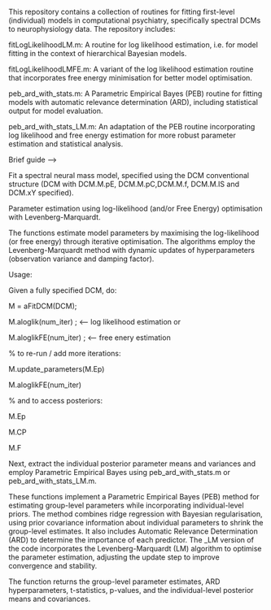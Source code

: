 This repository contains a collection of routines for fitting first-level (individual) models in computational psychiatry, specifically spectral DCMs to neurophysiology data. 
The repository includes:

fitLogLikelihoodLM.m: A routine for log likelihood estimation, i.e. for model fitting in the context of hierarchical Bayesian models.

fitLogLikelihoodLMFE.m: A variant of the log likelihood estimation routine that incorporates free energy minimisation for better model optimisation.

peb_ard_with_stats.m: A Parametric Empirical Bayes (PEB) routine for fitting models with automatic relevance determination (ARD), including statistical output for model evaluation.

peb_ard_with_stats_LM.m: An adaptation of the PEB routine incorporating log likelihood and free energy estimation for more robust parameter estimation and statistical analysis.


Brief guide -->

Fit a spectral neural mass model, specified using the DCM conventional structure (DCM with DCM.M.pE, DCM.M.pC,DCM.M.f, DCM.M.IS and DCM.xY specified).

Parameter estimation using log-likelihood (and/or Free Energy) optimisation with Levenberg-Marquardt.

The functions estimate model parameters by maximising the log-likelihood (or free energy) through iterative optimisation. The algorithms employ the Levenberg-Marquardt 
method with dynamic updates of hyperparameters (observation variance and damping factor).

Usage:

Given a fully specified DCM, do:


M = aFitDCM(DCM);

M.aloglik(num_iter) ; <-- log likelihood estimation or

M.aloglikFE(num_iter) ; <-- free enery estimation 

% to re-run / add more iterations:

M.update_parameters(M.Ep)

M.aloglikFE(num_iter)

% and to access posteriors:

M.Ep

M.CP

M.F

Next, extract the individual posterior parameter means and variances and employ Parametric Empirical Bayes using peb_ard_with_stats.m or peb_ard_with_stats_LM.m. 

These functions implement a Parametric Empirical Bayes (PEB) method for estimating group-level parameters while incorporating individual-level priors. The 
method combines ridge regression with Bayesian regularisation, using prior covariance information about individual parameters to shrink the group-level 
estimates. It also includes Automatic Relevance Determination (ARD) to determine the importance of each predictor. The _LM version of the code incorporates the 
Levenberg-Marquardt (LM) algorithm to optimise the parameter estimation, adjusting the update step to improve convergence and stability.

The function returns the group-level parameter estimates, ARD hyperparameters, t-statistics, p-values, and the individual-level posterior means and covariances.
